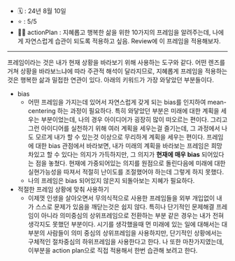 - 🗓 : 24년 8월 10일 
- ⭐ : 5/5
- 🏃‍♂ actionPlan : 지혜롭고 행복한 삶을 위한 10가지의 프레임을 알려주는데, 나에게 자연스럽게 습관이 되도록 적용하고 싶음. Review에 이 프레임을 적용해보자. 
---
프레임이라는 것은 내가 현재 상황을 바라보기 위해 사용하는 도구와 같다. 
어떤 렌즈를 거쳐 상황을 바라보느냐에 따라 주관적 해석이 달라지므로, 지혜롭게 프레임을 적용하는 것은 행복한 삶과 밀접한 연관이 있다. 
아래의 키워드가 가장 와닿았던 부분들이다. 
- bias 
	- 어떤 프레임을 가지는데 있어서 자연스럽게 갖게 되는 bias를 인지하여 mean-centering 하는 과정이 필요하다. 특히 와닿았던 부분은 미래에 대한 계획을 세우는 부분이었는데, 나의 경우 아이디어가 굉장히 많이 떠오르는 편이다. 그리고 그런 아이디어를 실천하기 위해 여러 계획을 세우는걸 즐기는데, 그 과정에서 나도 모르게 내가 할 수 있는것 이상으로 무리하게 계획을 세우는 편이다. 프레임에 대한 bias 관점에서 바라보면, 내가 미래의 계획을 바라보는 프레임은 희망차있고 할 수 있다는 의지가 가득하지만, 그 의지가 **현재에 매우 bias** 되어있다는 점을 놓쳤다. 현재에 가중되어있는 의지를 원점으로 돌린다음에 미래에 대한 실현가능성을 따져서 적절히 난이도를 조절했어야 하는데 그렇게 하지 못했다. 
	- 나의 프레임은 bias 되어있지 않은지 되돌아보는 지혜가 필요하다. 
- 적절한 프레임 상황에 맞춰 사용하기 
	- 이제껏 인생을 살아오면서 무의식적으로 사용한 프레임들을 외부 개입없이 내가 스스로 문제가 있음을 깨닫는것은 쉽지 않다. 특히나 단기적인 문제해결 프레임이 아니라 의미중심의 상위프레임으로 전환하는 부분 같은 경우는 내가 전혀 생각지도 못했던 부분이다. 시기를 생각했을때 먼 미래에 있는 일에 대해서는 대부분의 사람들이 의미 중심의 상위프레임을 사용하지만, 단기적인 상황에서는 구체적인 절차중심의 하위프레임을 사용한다고 한다. 나 또한 마찬가지였는데, 이부분을 action plan으로 직접 적용해서 한번 습관해 보려고 한다. 
